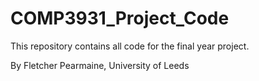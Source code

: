 # COMP3931_Project_Code
This repository contains all code for the final year project.


By Fletcher Pearmaine, University of Leeds
